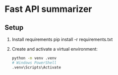 # Fast API summarizer

## Setup

1. Install requirements
   pip install -r requirements.txt


1. Create and activate a virtual environment:
   ```bash
   python -m venv .venv
   # Windows PowerShell
   .venv\Scripts\Activate
